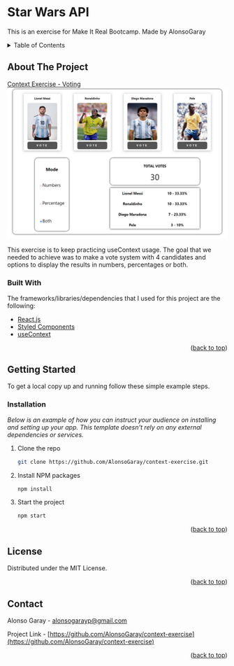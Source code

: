 # Star Wars API

This is an exercise for Make It Real Bootcamp.
Made by AlonsoGaray

<!-- TABLE OF CONTENTS -->
<details>
  <summary>Table of Contents</summary>
  <ol>
    <li>
      <a href="#about-the-project">About The Project</a>
      <ul>
        <li><a href="#built-with">Built With</a></li>
      </ul>
    </li>
    <li>
      <a href="#getting-started">Getting Started</a>
      <ul>
        <li><a href="#installation">Installation</a></li>
      </ul>
    </li>
    <li><a href="#license">License</a></li>
    <li><a href="#contact">Contact</a></li>
  </ol>
</details>

## About The Project

[Context Exercise - Voting](https://context-exercise.netlify.app/)
![alt text](https://raw.githubusercontent.com/AlonsoGaray/context-exercise/main/src/img/Project.png)

This exercise is to keep practicing useContext usage. The goal that we needed to achieve was to make a vote system with 4 candidates and options to display the results in numbers, percentages or both.

### Built With

The frameworks/libraries/dependencies that I used for this project are the following:

- [React.js](https://reactjs.org/)
- [Styled Components](https://styled-components.com/)
- [useContext](https://reactjs.org/docs/hooks-reference.html#usecontext)

<p align="right">(<a href="#top">back to top</a>)</p>

## Getting Started

To get a local copy up and running follow these simple example steps.

### Installation

_Below is an example of how you can instruct your audience on installing and setting up your app. This template doesn't rely on any external dependencies or services._

1. Clone the repo
   ```sh
   git clone https://github.com/AlonsoGaray/context-exercise.git
   ```
2. Install NPM packages
   ```sh
   npm install
   ```
3. Start the project
   ```sh
   npm start
   ```

<p align="right">(<a href="#top">back to top</a>)</p>

## License

Distributed under the MIT License.

<p align="right">(<a href="#top">back to top</a>)</p>

## Contact

Alonso Garay - alonsogarayp@gmail.com

Project Link - [https://github.com/AlonsoGaray/context-exercise](https://github.com/AlonsoGaray/context-exercise)

<p align="right">(<a href="#top">back to top</a>)</p>
